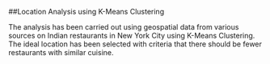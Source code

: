 ##Location Analysis using K-Means Clustering

The analysis has been carried out using geospatial data from various sources on Indian restaurants in New York City using K-Means Clustering.
The ideal location has been selected with criteria that there should be fewer restaurants with similar cuisine.
